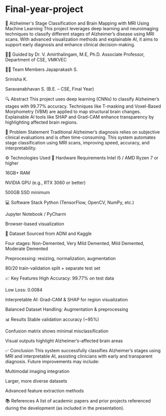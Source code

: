 # Final-year-project

🧠 Alzheimer's Stage Classification and Brain Mapping with MRI Using Machine Learning
This project leverages deep learning and neuroimaging techniques to classify different stages of Alzheimer’s disease using MRI scans. With advanced visualization methods and explainable AI, it aims to support early diagnosis and enhance clinical decision-making.

👨‍🏫 Guided by
Dr. V. Amirthalingam, M.E, Ph.D.
Associate Professor, Department of CSE, VMKVEC

👨‍💻 Team Members
Jayaprakash S.

Srinisha K.

Saravanabhavan S.
(B.E. – CSE, Final Year)

🔍 Abstract
This project uses deep learning (CNNs) to classify Alzheimer’s stages with 99.77% accuracy. Techniques like T-masking and Voxel-Based Morphometry (VBM) are applied to map structural brain changes. Explainable AI tools like SHAP and Grad-CAM enhance transparency by highlighting affected brain regions.

🧩 Problem Statement
Traditional Alzheimer’s diagnosis relies on subjective clinical evaluations and is often time-consuming. This system automates stage classification using MRI scans, improving speed, accuracy, and interpretability.

⚙️ Technologies Used
🔧 Hardware Requirements
Intel i5 / AMD Ryzen 7 or higher

16GB+ RAM

NVIDIA GPU (e.g., RTX 3060 or better)

500GB SSD minimum

💻 Software Stack
Python (TensorFlow, OpenCV, NumPy, etc.)

Jupyter Notebook / PyCharm

Browser-based visualization

📁 Dataset
Sourced from ADNI and Kaggle

Four stages: Non-Demented, Very Mild Demented, Mild Demented, Moderate Demented

Preprocessing: resizing, normalization, augmentation

80/20 train-validation split + separate test set

📈 Key Features
High Accuracy: 99.77% on test data

Low Loss: 0.0084

Interpretable AI: Grad-CAM & SHAP for region visualization

Balanced Dataset Handling: Augmentation & preprocessing

📊 Results
Stable validation accuracy (~95%)

Confusion matrix shows minimal misclassification

Visual outputs highlight Alzheimer’s-affected brain areas

✅ Conclusion
This system successfully classifies Alzheimer’s stages using MRI and interpretable AI, assisting clinicians with early and transparent diagnosis. Future improvements may include:

Multimodal imaging integration

Larger, more diverse datasets

Advanced feature extraction methods

📚 References
A list of academic papers and prior projects referenced during the development (as included in the presentation).
